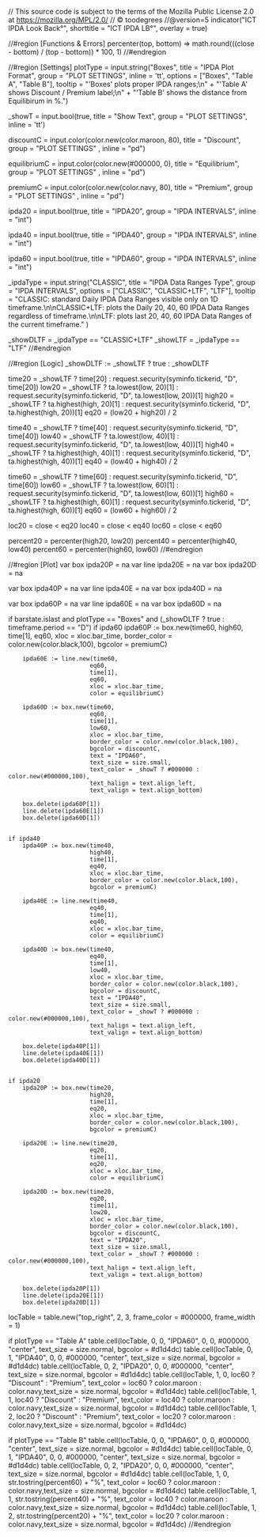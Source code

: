 // This source code is subject to the terms of the Mozilla Public License 2.0 at https://mozilla.org/MPL/2.0/
// © toodegrees
//@version=5
indicator("ICT IPDA Look Back°", 
          shorttitle = "ICT IPDA LB°", 
          overlay = true)


//#region [Functions & Errors]
percenter(top, bottom) =>
    math.round(((close - bottom) / (top - bottom)) * 100, 1)
//#endregion


//#region [Settings]
plotType = input.string("Boxes", 
                       title = "IPDA Plot Format",
                       group = "PLOT SETTINGS",
                       inline = 'tt', 
                       options = ["Boxes", "Table A", "Table B"], 
                       tooltip = "'Boxes' plots proper IPDA ranges;\n" + 
                                 "'Table A' shows Discount / Premium label;\n" + 
                                 "'Table B' shows the distance from Equilibirum in %.")

_showT = input.bool(true,
                     title = "Show Text",
                     group = "PLOT SETTINGS",
                     inline = 'tt')

discountC = input.color(color.new(color.maroon, 80), 
                         title = "Discount",
                         group = "PLOT SETTINGS" ,
                         inline = "pd")

equilibriumC = input.color(color.new(#000000, 0), 
                         title = "Equilibrium",
                         group = "PLOT SETTINGS" ,
                         inline = "pd")

premiumC = input.color(color.new(color.navy, 80), 
                         title = "Premium",
                         group = "PLOT SETTINGS" ,
                         inline = "pd")

ipda20 = input.bool(true, 
                   title = "IPDA20", 
                   group = "IPDA INTERVALS", 
                   inline = "int")

ipda40 = input.bool(true, 
                   title = "IPDA40", 
                   group = "IPDA INTERVALS", 
                   inline = "int")

ipda60 = input.bool(true, 
                   title = "IPDA60", 
                   group = "IPDA INTERVALS", 
                   inline = "int")

_ipdaType = input.string("CLASSIC",
                         title = "IPDA Data Ranges Type",
                         group = "IPDA INTERVALS",
                         options = ["CLASSIC", "CLASSIC+LTF", "LTF"],
                         tooltip = "CLASSIC: standard Daily IPDA Data Ranges visible only on 1D timeframe.\n\nCLASSIC+LTF: plots the Daily 20, 40, 60 IPDA Data Ranges regardless of timeframe.\n\nLTF: plots last 20, 40, 60 IPDA Data Ranges of the current timeframe."
                         )

_showDLTF = _ipdaType == "CLASSIC+LTF"
_showLTF  = _ipdaType == "LTF"
//#endregion


//#region [Logic]
_showDLTF := _showLTF ? true : _showDLTF

time20     = _showLTF ? time[20] : request.security(syminfo.tickerid, "D", time[20])
low20      = _showLTF ? ta.lowest(low, 20)[1] : request.security(syminfo.tickerid, "D", ta.lowest(low, 20))[1]
high20     = _showLTF ? ta.highest(high, 20)[1] : request.security(syminfo.tickerid, "D", ta.highest(high, 20))[1]
eq20       = (low20 + high20) / 2

time40     = _showLTF ? time[40] : request.security(syminfo.tickerid, "D", time[40])
low40      = _showLTF ? ta.lowest(low, 40)[1] : request.security(syminfo.tickerid, "D", ta.lowest(low, 40))[1]
high40     = _showLTF ? ta.highest(high, 40)[1] : request.security(syminfo.tickerid, "D", ta.highest(high, 40))[1]
eq40       = (low40 + high40) / 2

time60     = _showLTF ? time[60] : request.security(syminfo.tickerid, "D", time[60])
low60      = _showLTF ? ta.lowest(low, 60)[1] : request.security(syminfo.tickerid, "D", ta.lowest(low, 60))[1]
high60     = _showLTF ? ta.highest(high, 60)[1] : request.security(syminfo.tickerid, "D", ta.highest(high, 60))[1]
eq60       = (low60 + high60) / 2

loc20      = close < eq20
loc40      = close < eq40
loc60      = close < eq60

percent20  = percenter(high20, low20)
percent40  = percenter(high40, low40)
percent60  = percenter(high60, low60)
//#endregion


//#region [Plot]
var box  ipda20P = na
var line ipda20E = na
var box  ipda20D = na

var box  ipda40P = na
var line ipda40E = na
var box  ipda40D = na

var box  ipda60P = na
var line ipda60E = na
var box  ipda60D = na

if barstate.islast and plotType == "Boxes" and (_showDLTF ? true : timeframe.period == "D")
    if ipda60
        ipda60P := box.new(time60,
                           high60, 
                           time[1], 
                           eq60, 
                           xloc = xloc.bar_time, 
                           border_color = color.new(color.black,100), 
                           bgcolor = premiumC)
        
        ipda60E := line.new(time60,
                           eq60,
                           time[1],
                           eq60,
                           xloc = xloc.bar_time,
                           color = equilibriumC)

        ipda60D := box.new(time60,
                           eq60, 
                           time[1], 
                           low60, 
                           xloc = xloc.bar_time, 
                           border_color = color.new(color.black,100), 
                           bgcolor = discountC,
                           text = "IPDA60",
                           text_size = size.small,
                           text_color = _showT ? #000000 : color.new(#000000,100),
                           text_halign = text.align_left,
                           text_valign = text.align_bottom)

        box.delete(ipda60P[1])
        line.delete(ipda60E[1])
        box.delete(ipda60D[1])


    if ipda40
        ipda40P := box.new(time40,
                           high40, 
                           time[1], 
                           eq40, 
                           xloc = xloc.bar_time, 
                           border_color = color.new(color.black,100), 
                           bgcolor = premiumC)
        
        ipda40E := line.new(time40,
                           eq40,
                           time[1],
                           eq40,
                           xloc = xloc.bar_time,
                           color = equilibriumC)

        ipda40D := box.new(time40,
                           eq40, 
                           time[1], 
                           low40, 
                           xloc = xloc.bar_time, 
                           border_color = color.new(color.black,100), 
                           bgcolor = discountC, 
                           text = "IPDA40",
                           text_size = size.small,
                           text_color = _showT ? #000000 : color.new(#000000,100),
                           text_halign = text.align_left,
                           text_valign = text.align_bottom)

        box.delete(ipda40P[1])
        line.delete(ipda40E[1])
        box.delete(ipda40D[1])


    if ipda20
        ipda20P := box.new(time20,
                           high20, 
                           time[1], 
                           eq20, 
                           xloc = xloc.bar_time, 
                           border_color = color.new(color.black,100), 
                           bgcolor = premiumC)
        
        ipda20E := line.new(time20,
                           eq20,
                           time[1],
                           eq20,
                           xloc = xloc.bar_time,
                           color = equilibriumC)

        ipda20D := box.new(time20,
                           eq20, 
                           time[1], 
                           low20, 
                           xloc = xloc.bar_time, 
                           border_color = color.new(color.black,100), 
                           bgcolor = discountC, 
                           text = "IPDA20",
                           text_size = size.small,
                           text_color = _showT ? #000000 : color.new(#000000,100),
                           text_halign = text.align_left,
                           text_valign = text.align_bottom)

        box.delete(ipda20P[1])
        line.delete(ipda20E[1])
        box.delete(ipda20D[1])


locTable = table.new("top_right", 2, 3, frame_color = #000000, frame_width = 1)

if plotType == "Table A"
    table.cell(locTable, 0, 0, "IPDA60", 0, 0, #000000, "center", text_size = size.normal, bgcolor = #d1d4dc)
    table.cell(locTable, 0, 1, "IPDA40", 0, 0, #000000, "center", text_size = size.normal, bgcolor = #d1d4dc)
    table.cell(locTable, 0, 2, "IPDA20", 0, 0, #000000, "center", text_size = size.normal, bgcolor = #d1d4dc)
    table.cell(locTable, 1, 0, loc60 ? "Discount" : "Premium", text_color = loc60 ? color.maroon : color.navy,text_size = size.normal, bgcolor = #d1d4dc)
    table.cell(locTable, 1, 1, loc40 ? "Discount" : "Premium", text_color = loc40 ? color.maroon : color.navy,text_size = size.normal, bgcolor = #d1d4dc)
    table.cell(locTable, 1, 2, loc20 ? "Discount" : "Premium", text_color = loc20 ? color.maroon : color.navy,text_size = size.normal, bgcolor = #d1d4dc)

if plotType == "Table B"
    table.cell(locTable, 0, 0, "IPDA60", 0, 0, #000000, "center", text_size = size.normal, bgcolor = #d1d4dc)
    table.cell(locTable, 0, 1, "IPDA40", 0, 0, #000000, "center", text_size = size.normal, bgcolor = #d1d4dc)
    table.cell(locTable, 0, 2, "IPDA20", 0, 0, #000000, "center", text_size = size.normal, bgcolor = #d1d4dc)
    table.cell(locTable, 1, 0, str.tostring(percent60) + "%", text_color = loc60 ? color.maroon : color.navy,text_size = size.normal, bgcolor = #d1d4dc)
    table.cell(locTable, 1, 1, str.tostring(percent40) + "%", text_color = loc40 ? color.maroon : color.navy,text_size = size.normal, bgcolor = #d1d4dc)
    table.cell(locTable, 1, 2, str.tostring(percent20) + "%", text_color = loc20 ? color.maroon : color.navy,text_size = size.normal, bgcolor = #d1d4dc)
//#endregion